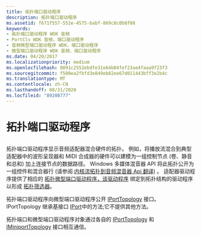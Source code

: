 ```yaml
---
title: 拓扑端口驱动程序
description: 拓扑端口驱动程序
ms.assetid: f671f557-552e-4575-babf-869c8c0b8f08
keywords:
- 拓扑端口驱动程序 WDK 音频
- PortCls WDK 音频，端口驱动程序
- 音频微型端口驱动程序 WDK，端口驱动程序
- 微型端口驱动程序 WDK 音频、端口驱动程序
ms.date: 04/20/2017
ms.localizationpriority: medium
ms.openlocfilehash: 8891c2552ebdfe31e64b04fef23ae4faaa9f23f3
ms.sourcegitcommit: f500ea2fbfd3e849eb82ee67d011443bff3e2b4c
ms.translationtype: MT
ms.contentlocale: zh-CN
ms.lasthandoff: 08/31/2020
ms.locfileid: "89208777"
---
```

# <a name="topology-port-driver"></a>拓扑端口驱动程序


## <span id="topology_port_driver"></span><span id="TOPOLOGY_PORT_DRIVER"></span>


拓扑端口驱动程序显示音频适配器混合硬件的拓扑。 例如，将播放流混合到典型适配器中的波形呈现器和 MIDI 合成器的硬件可以建模为一组控制节点 (卷、静音和总和) 加上连接节点的数据路径。 Windows 多媒体混音器 API 将此拓扑公开为一组控件和混合器行 (请参阅 [内核流拓扑到音频混音器 Api 翻译](kernel-streaming-topology-to-audio-mixer-api-translation.md)) 。 适配器驱动程序提供了相应的 [拓扑微型端口驱动程序，该驱动程序](topology-miniport-driver.md) 绑定到拓扑结构的驱动程序以形成 [拓扑筛选器](topology-filters.md)。

拓扑端口驱动程序向微型端口驱动程序公开 [IPortTopology](/windows-hardware/drivers/ddi/portcls/nn-portcls-iporttopology) 接口。 IPortTopology 继承基接口 [IPort](/windows-hardware/drivers/ddi/portcls/nn-portcls-iport)中的方法;它不提供其他方法。

拓扑端口和微型端口驱动程序对象通过各自的 [IPortTopology](/windows-hardware/drivers/ddi/portcls/nn-portcls-iporttopology) 和 [IMiniportTopology](/windows-hardware/drivers/ddi/portcls/nn-portcls-iminiporttopology) 接口相互通信。

 

